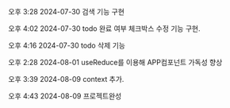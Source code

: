 오후 3:28 2024-07-30
검색 기능 구현

오후 4:02 2024-07-30
todo 완료 여부 체크박스 수정 기능 구현.

오후 4:16 2024-07-30
todo 삭제 기능

오후 2:28 2024-08-01
useReduce를 이용해 APP컴포넌트 가독성 향상

오후 3:39 2024-08-09
context 추가.

오후 4:43 2024-08-09
프로젝트완성
